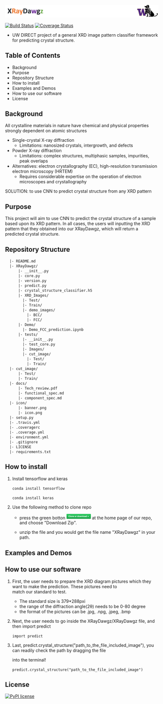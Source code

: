 <p align="left">
  <img src="https://github.com/X-ray-Dawgz/XRayDawgz/blob/master/icon/banner.png" width="900">
</p>


[![Build Status](https://travis-ci.com/X-ray-Dawgz/XRayDawgz.svg?branch=master)](https://travis-ci.com/X-ray-Dawgz/XRayDawgz)
[![Coverage Status](https://coveralls.io/repos/github/X-ray-Dawgz/XRayDawgz/badge.svg?branch=master)](https://coveralls.io/github/X-ray-Dawgz/XRayDawgz?branch=master)
- UW DIRECT project of a general XRD image pattern classifier framework for predicting crystal structure.

## Table of Contents
- Background
- Purpose
- Repository Structure
- How to install
- Examples and Demos
- How to use our software
- License

## Background
All crystalline materials in nature have chemical and physical properties strongly dependent on atomic structures
  - Single-crystal X-ray diffraction
    - Limitations: nanosized crystals, intergrowth, and defects
  - Powder X-ray diffraction
    - Limitations: complex structures, multiphasic samples, impurities, peak overlaps
  - Alternatives: electron crystallography (EC), high-resolution transmission electron microscopy (HRTEM)
    - Requires considerable expertise on the operation of electron microscopes and crystallography

SOLUTION: to use CNN to predict crystal structure from any XRD pattern
  
## Purpose
This project will aim to use CNN to predict the crystal structure of a sample based upon its XRD pattern.
In all cases, the users will inputting the XRD pattern that they obtained into our XRayDawgz, which will return a predicted crystal structure.

## Repository Structure 
```
  |- README.md
  |- XRayDawgz/
      |- __init__.py
      |- core.py
      |- version.py
      |- predict.py
      |- crystal_structure_classifier.h5      
      |- XRD_Images/
        |- Test/
        |- Train/
        |- demo_images/
          |- BCC/
          |- FCC/
      |- Demo/
        |- Demo_FCC_prediction.ipynb
      |- tests/
        |- __init__.py
        |- test_core.py
        |- Images/
        |- cut_image/
          |- Test/
          |- Train/
  |- cut_image/
      |- Test/
      |- Train/
  |- docs/
      |- Tech_review.pdf
      |- functional_spec.md
      |- component_spec.md
  |- icon/
      |- banner.png
      |- icon.png
  |- setup.py
  |- .travis.yml
  |- .coveragerc
  |- .coverage.yml
  |- environment.yml
  |- .gitignore
  |- LICENSE 
  |- requirements.txt
 ``` 

## How to install
1. Install tensorflow and keras

    ```conda install tensorflow```

    ```conda install keras```

2. Use the following method to clone repo

   - press the green botton <img src="https://github.com/X-ray-Dawgz/XRayDawgz/blob/master/icon/icon.png" width="80"> at 
the home page of our repo, and choose "Download Zip". 
   
   - unzip the file and you would get the file name "XRayDawgz" in your path.

## Examples and Demos


## How to use our software
1. First, the user needs to prepare the XRD diagram pictures which they want to make the prediction. These pictures need to   
   match our standard to test. 
  
    - The standard size is 379*288pxi
    - the range of the diffraction angle(2θ) needs to be 0-80 degree
    - the format of the pictures can be .jpg, .npg, .jpeg, .bmp

2. Next, the user needs to go inside the XRayDawgz/XRayDawgz file, and then import predict

    ```import predict```
    
3. Last, predict.crystal_structure("path_to_the_file_included_image"), you can readily check the path by dragging the file  
   
   into the terminal!

   ```predict.crystal_structure("path_to_the_file_included_image")```
   




## License
[![PyPI license](https://img.shields.io/pypi/l/ansicolortags.svg)](https://pypi.python.org/pypi/ansicolortags/)
